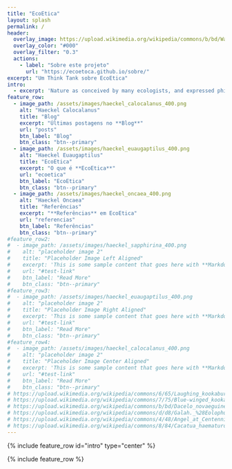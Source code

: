 ```yaml
---
title: "EcoEtica"
layout: splash
permalink: /
header:
  overlay_image: https://upload.wikimedia.org/wikipedia/commons/b/bd/Wall_street_of_the_tombs_sacred_way_Kerameikos_Athens.jpg
  overlay_color: "#000"
  overlay_filter: "0.3"
  actions:
    - label: "Sobre este projeto"
      url: "https://ecoetoca.github.io/sobre/"
excerpt: "Um Think Tank sobre EcoEtica"
intro: 
  - excerpt: 'Nature as conceived by many ecologists, and expressed philosophically by James Lovelock and others, is not the passive, dead, value-neutral nature of mechanistic science but is akin to the active, "naturing" nature of Spinoza. It is all-inclusive, creative (as <i>natura naturans</i>), infinitely diverse, and alive in the broad sense of Spinozistic so-called panpsychism.<br><small><i>Arne Næss, selected works</i></small>'
feature_row:
  - image_path: /assets/images/haeckel_calocalanus_400.png
    alt: "Haeckel Calocalanus"
    title: "Blog"
    excerpt: "Últimas postagens no **Blog**"
    url: "posts"
    btn_label: "Blog"
    btn_class: "btn--primary"
  - image_path: /assets/images/haeckel_euaugaptilus_400.png
    alt: "Haeckel Euaugaptilus"
    title: "EcoEtica"
    excerpt: "O que é **EcoEtica**"
    url: "ecoetica"
    btn_label: "EcoEtica"
    btn_class: "btn--primary"
  - image_path: /assets/images/haeckel_oncaea_400.png
    alt: "Haeckel Oncaea"
    title: "Referências"
    excerpt: "**Referências** em EcoEtica"
    url: "referencias"
    btn_label: "Referências"
    btn_class: "btn--primary"
#feature_row2:
#  - image_path: /assets/images/haeckel_sapphirina_400.png
#    alt: "placeholder image 2"
#    title: "Placeholder Image Left Aligned"
#    excerpt: 'This is some sample content that goes here with **Markdown** formatting. Left aligned with `type="left"`'
#    url: "#test-link"
#    btn_label: "Read More"
#    btn_class: "btn--primary"
#feature_row3:
#  - image_path: /assets/images/haeckel_euaugaptilus_400.png
#    alt: "placeholder image 2"
#    title: "Placeholder Image Right Aligned"
#    excerpt: 'This is some sample content that goes here with **Markdown** formatting. Right aligned with `type="right"`'
#    url: "#test-link"
#    btn_label: "Read More"
#    btn_class: "btn--primary"
#feature_row4:
#  - image_path: /assets/images/haeckel_calocalanus_400.png
#    alt: "placeholder image 2"
#    title: "Placeholder Image Center Aligned"
#    excerpt: 'This is some sample content that goes here with **Markdown** formatting. Centered with `type="center"`'
#    url: "#test-link"
#    btn_label: "Read More"
#    btn_class: "btn--primary"
# https://upload.wikimedia.org/wikipedia/commons/6/65/Laughing_kookaburra_%289115601110%29.jpg
# https://upload.wikimedia.org/wikipedia/commons/7/75/Blue-winged_kookaburra_arp.jpg
# https://upload.wikimedia.org/wikipedia/commons/b/bd/Dacelo_novaeguineae%2C_Swanbourne.jpg
# https://upload.wikimedia.org/wikipedia/commons/d/d8/Galah._%28Eolophus_roseicapilla%29_%2811179413123%29.jpg
# https://upload.wikimedia.org/wikipedia/commons/4/48/Angel_at_Centennial_Park_Conservatory.jpg
# https://upload.wikimedia.org/wikipedia/commons/8/84/Cacatua_haematuropygia_Parc_des_Oiseaux_21_10_2015_1.jpg
---
```


{% include feature_row id="intro" type="center" %}

{% include feature_row %}

<!-- {% include feature_row id="feature_row2" type="left" %} -->

<!-- {% include feature_row id="feature_row3" type="right" %} -->

<!-- {% include feature_row id="feature_row4" type="center" %} -->
